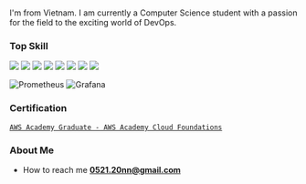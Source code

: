 <!-- <a href="#"><img width="100%" height="auto" src="https://webexample75.files.wordpress.com/2023/04/myreadme-1.png" height="" /></a> -->

#
<p align="justify">I'm from Vietnam. I am currently a Computer Science student with a passion for the field to the exciting world of DevOps.
</p>

### Top Skill
<div id="badges">
    <img src="https://img.shields.io/badge/linux-242938?style=for-the-badge&logo=linux&logoColor=white" />
    <img src="https://img.shields.io/badge/aws-242938?style=for-the-badge&logo=amazon-aws&logoColor=white" />
    <img src="https://img.shields.io/badge/docker-2396ED?style=for-the-badge&logo=docker&logoColor=white" />
    <img src="https://img.shields.io/badge/kubernetes-326ce5?style=for-the-badge&logo=kubernetes&logoColor=white" />
    <img src="https://img.shields.io/badge/jenkins-242938?style=for-the-badge&logo=jenkins&logoColor=white" />
    <img src="https://img.shields.io/badge/ansible-000000?style=for-the-badge&logo=ansible&logoColor=white" />
<!--     <img src="https://img.shields.io/badge/docker-2396ED?style=for-the-badge&logo=docker&logoColor=white" /> -->
    <img src="https://img.shields.io/badge/git-f03c2e?style=for-the-badge&logo=git&logoColor=white" />
    <img src="https://img.shields.io/badge/terraform-7b48b5?style=for-the-badge&logo=terraform&logoColor=white" />
</div>

![Prometheus](https://img.shields.io/badge/Prometheus-E6522C?style=for-the-badge&logo=Prometheus&logoColor=white)
![Grafana](https://img.shields.io/badge/grafana-%23F46800.svg?style=for-the-badge&logo=grafana&logoColor=white)

### Certification 

[`AWS Academy Graduate - AWS Academy Cloud Foundations`](https://www.credly.com/badges/c0fb4459-4865-4edf-afb9-b82b932c593b/public_url) 

<!-- 
[`English for Science, Technology, Engineering, and Mathematics (STEM) MOOC 2023`](https://api.badgr.io/public/assertions/LyTrqj_kQESMKawkcebPCw?identity__email=0521.20nn%40gmail.com) -->

<!-- <p align="left"> 
    <a href="https://reactjs.org/" target="_blank"> <img src="https://img.icons8.com/color/48/000000/react-native.png"/> </a>
    <a href="https://developer.mozilla.org/en-US/docs/Web/JavaScript" target="_blank"> <img src="https://img.icons8.com/color/48/000000/javascript.png"/> </a> 
    <a href="https://www.w3.org/html/" target="_blank"> <img src="https://img.icons8.com/color/48/000000/html-5.png"/> </a> 
    <a href="https://www.w3schools.com/css/" target="_blank"> <img src="https://img.icons8.com/color/48/000000/css3.png"/> </a> 
    <a href="https://getbootstrap.com" target="_blank"> <img src="https://img.icons8.com/color/48/000000/bootstrap.png"/> </a> 
    <a href="https://git-scm.com/" target="_blank"> <img src="https://img.icons8.com/color/48/000000/git.png"/> </a> 
    <a href="https://www.jenkins.io" target="_blank"> <img src="https://www.vectorlogo.zone/logos/jenkins/jenkins-icon.svg" alt="jenkins" width="48" height="48"/> </a> 
</p> -->

<!-- ## Top skill -->
<!-- 
![Linux](https://img.shields.io/badge/-Linux-FCC624?logo=linux&logoColor=white)
![Kubernetes](https://img.shields.io/badge/-Kubernetes-326CE5?logo=kubernetes&logoColor=white)
![Terraform](https://img.shields.io/badge/-Terraform-7B42BC?logo=terraform&logoColor=white)
![Jenkins](https://img.shields.io/badge/-Jenkins-D24939?logo=jenkins&logoColor=white)
![AWS](https://img.shields.io/badge/-Amazon%20AWS-FF9900?logo=amazon-aws&logoColor=white)
![Docker](https://img.shields.io/badge/-Docker-2496ED?logo=docker&logoColor=white) -->

<!-- <p align="center">
    <a href="https://skillicons.dev">
      <img src="https://skillicons.dev/icons?i=linux,aws,docker,kubernetes,jenkins,ansible,git,html,css,javascript,react,mysql" />
    </a>
  </p> -->
  
  ### About Me 
<!-- - All of my projects are available at **[My Portfolio]()**  -->
- How to reach me **0521.20nn@gmail.com**
